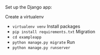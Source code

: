 Set up the Django app:

Create a virtualenv
- `virtualenv venv`
Install packages
- `pip install requirements.txt`
Migration
- `cd exampleapp`
- `python manage.py migrate`
Run
- `python manage.py runserver`